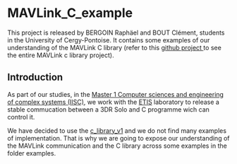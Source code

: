 # MAVLink_C_example #

This project is released by BERGOIN Raphäel and BOUT Clément, students in the University of Cergy-Pontoise. It contains some examples of our understanding of the MAVLink C library (refer to this [github project ](https://github.com/mavlink/c_library_v1) to see the entire MAVLink c library project).

## Introduction ##

As part of our studies, in the [Master 1 Computer sciences and engineering of complex systems (IISC)](https://depinfo.u-cergy.fr/master/m1-iisc-master-1), we work with the [ETIS](https://www-etis.ensea.fr/) laboratory to release a stable commucation between a 3DR Solo and C programme wich can control it.

We have decided to use the [c_library_v1](https://github.com/mavlink/c_library_v1) and we do not find many examples of implementation. That is why we are going to expose our understanding of the MAVLink communication and the C library across some examples in the folder examples.
